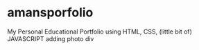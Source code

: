# amansporfolio 
My Personal Educational Portfolio using HTML, CSS, (little bit of) JAVASCRIPT
adding photo div  
  
  

